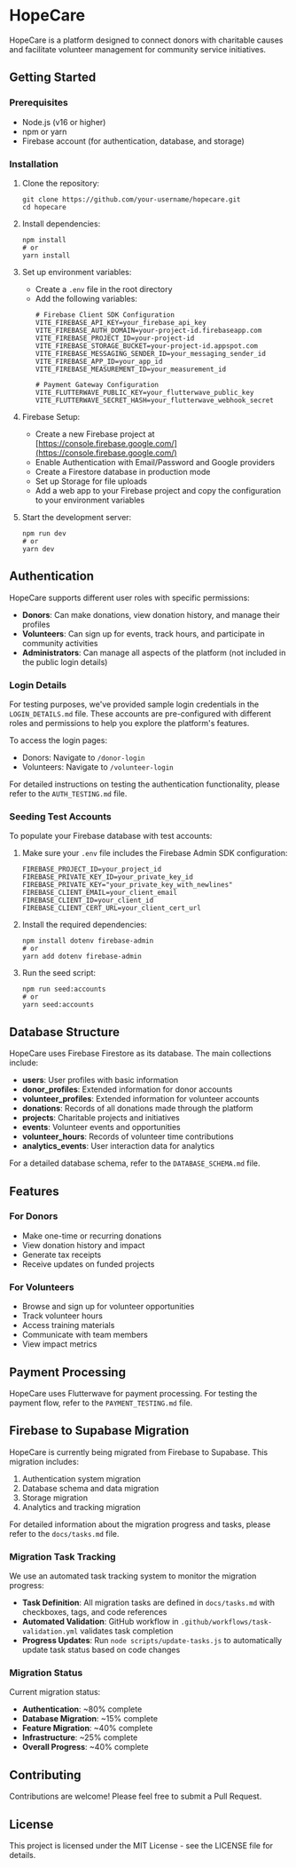 # HopeCare

HopeCare is a platform designed to connect donors with charitable causes and facilitate volunteer management for community service initiatives.

## Getting Started

### Prerequisites

- Node.js (v16 or higher)
- npm or yarn
- Firebase account (for authentication, database, and storage)

### Installation

1. Clone the repository:
   ```
   git clone https://github.com/your-username/hopecare.git
   cd hopecare
   ```

2. Install dependencies:
   ```
   npm install
   # or
   yarn install
   ```

3. Set up environment variables:
   - Create a `.env` file in the root directory
   - Add the following variables:
     ```
     # Firebase Client SDK Configuration
     VITE_FIREBASE_API_KEY=your_firebase_api_key
     VITE_FIREBASE_AUTH_DOMAIN=your-project-id.firebaseapp.com
     VITE_FIREBASE_PROJECT_ID=your-project-id
     VITE_FIREBASE_STORAGE_BUCKET=your-project-id.appspot.com
     VITE_FIREBASE_MESSAGING_SENDER_ID=your_messaging_sender_id
     VITE_FIREBASE_APP_ID=your_app_id
     VITE_FIREBASE_MEASUREMENT_ID=your_measurement_id
     
     # Payment Gateway Configuration
     VITE_FLUTTERWAVE_PUBLIC_KEY=your_flutterwave_public_key
     VITE_FLUTTERWAVE_SECRET_HASH=your_flutterwave_webhook_secret
     ```

4. Firebase Setup:
   - Create a new Firebase project at [https://console.firebase.google.com/](https://console.firebase.google.com/)
   - Enable Authentication with Email/Password and Google providers
   - Create a Firestore database in production mode
   - Set up Storage for file uploads
   - Add a web app to your Firebase project and copy the configuration to your environment variables

5. Start the development server:
   ```
   npm run dev
   # or
   yarn dev
   ```

## Authentication

HopeCare supports different user roles with specific permissions:

- **Donors**: Can make donations, view donation history, and manage their profiles
- **Volunteers**: Can sign up for events, track hours, and participate in community activities
- **Administrators**: Can manage all aspects of the platform (not included in the public login details)

### Login Details

For testing purposes, we've provided sample login credentials in the `LOGIN_DETAILS.md` file. These accounts are pre-configured with different roles and permissions to help you explore the platform's features.

To access the login pages:
- Donors: Navigate to `/donor-login`
- Volunteers: Navigate to `/volunteer-login`

For detailed instructions on testing the authentication functionality, please refer to the `AUTH_TESTING.md` file.

### Seeding Test Accounts

To populate your Firebase database with test accounts:

1. Make sure your `.env` file includes the Firebase Admin SDK configuration:
   ```
   FIREBASE_PROJECT_ID=your_project_id
   FIREBASE_PRIVATE_KEY_ID=your_private_key_id
   FIREBASE_PRIVATE_KEY="your_private_key_with_newlines"
   FIREBASE_CLIENT_EMAIL=your_client_email
   FIREBASE_CLIENT_ID=your_client_id
   FIREBASE_CLIENT_CERT_URL=your_client_cert_url
   ```

2. Install the required dependencies:
   ```
   npm install dotenv firebase-admin
   # or
   yarn add dotenv firebase-admin
   ```

3. Run the seed script:
   ```
   npm run seed:accounts
   # or
   yarn seed:accounts
   ```

## Database Structure

HopeCare uses Firebase Firestore as its database. The main collections include:

- **users**: User profiles with basic information
- **donor_profiles**: Extended information for donor accounts
- **volunteer_profiles**: Extended information for volunteer accounts
- **donations**: Records of all donations made through the platform
- **projects**: Charitable projects and initiatives
- **events**: Volunteer events and opportunities
- **volunteer_hours**: Records of volunteer time contributions
- **analytics_events**: User interaction data for analytics

For a detailed database schema, refer to the `DATABASE_SCHEMA.md` file.

## Features

### For Donors
- Make one-time or recurring donations
- View donation history and impact
- Generate tax receipts
- Receive updates on funded projects

### For Volunteers
- Browse and sign up for volunteer opportunities
- Track volunteer hours
- Access training materials
- Communicate with team members
- View impact metrics

## Payment Processing

HopeCare uses Flutterwave for payment processing. For testing the payment flow, refer to the `PAYMENT_TESTING.md` file.

## Firebase to Supabase Migration

HopeCare is currently being migrated from Firebase to Supabase. This migration includes:

1. Authentication system migration
2. Database schema and data migration
3. Storage migration
4. Analytics and tracking migration

For detailed information about the migration progress and tasks, please refer to the `docs/tasks.md` file.

### Migration Task Tracking

We use an automated task tracking system to monitor the migration progress:

- **Task Definition**: All migration tasks are defined in `docs/tasks.md` with checkboxes, tags, and code references
- **Automated Validation**: GitHub workflow in `.github/workflows/task-validation.yml` validates task completion
- **Progress Updates**: Run `node scripts/update-tasks.js` to automatically update task status based on code changes

### Migration Status

Current migration status:
- **Authentication**: ~80% complete
- **Database Migration**: ~15% complete
- **Feature Migration**: ~40% complete
- **Infrastructure**: ~25% complete
- **Overall Progress**: ~40% complete

## Contributing

Contributions are welcome! Please feel free to submit a Pull Request.

## License

This project is licensed under the MIT License - see the LICENSE file for details.